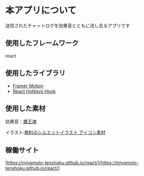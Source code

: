 # 本アプリについて
送信されたチャットログを効果音とともに流し去るアプリです

## 使用したフレームワーク
react

## 使用したライブラリ
- [Framer Motion](https://github.com/framer/motion)
- [React Hotkeys Hook](https://github.com/JohannesKlauss/react-hotkeys-hook)

## 使用した素材
効果音：[魔王魂](https://maou.audio/)

イラスト:[無料のシルエットイラスト アイコン素材](https://www.silhouette-illust.com/)

## 稼働サイト
[https://miyamoto-tenshoku.github.io/react/](https://miyamoto-tenshoku.github.io/react/)
